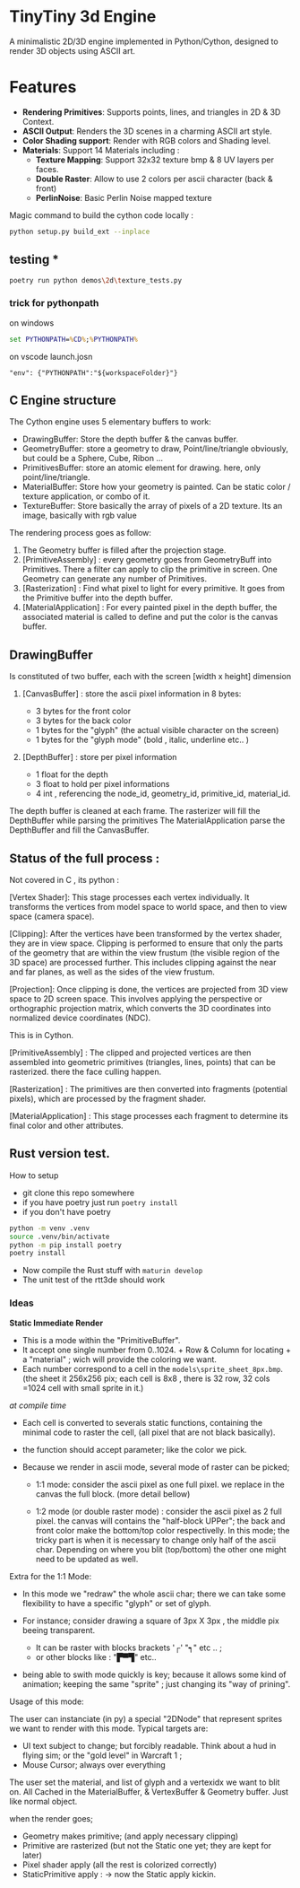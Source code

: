 

# TinyTiny 3d Engine 

A minimalistic 2D/3D engine implemented in Python/Cython, designed to render 3D objects using ASCII art.

# Features

* **Rendering Primitives**: Supports points, lines, and triangles in 2D & 3D Context.
* **ASCII Output**: Renders the 3D scenes in a charming ASCII art style.
* **Color Shading support**: Render with RGB colors and Shading level.
* **Materials**: Support 14 Materials including :
    * **Texture Mapping**: Support 32x32 texture bmp & 8 UV layers per faces. 
    * **Double Raster**: Allow to use 2 colors per ascii character (back & front)
    * **PerlinNoise**: Basic Perlin Noise mapped texture




Magic command to build the cython code locally : 

```bash 
python setup.py build_ext --inplace
```


## testing *

```bash 
poetry run python demos\2d\texture_tests.py

```



### trick for pythonpath 


on windows

```bat
set PYTHONPATH=%CD%;%PYTHONPATH%
```

on vscode  launch.josn

```
"env": {"PYTHONPATH":"${workspaceFolder}"}
```



## C Engine structure 

The Cython engine uses 5 elementary buffers to work:

* DrawingBuffer: Store the depth buffer & the canvas buffer. 
* GeometryBuffer: store a geometry to draw, Point/line/triangle obviously, but could be a Sphere, Cube, Ribon ... 
* PrimitivesBuffer: store an atomic element for drawing. here, only point/line/triangle.
* MaterialBuffer: Store how your geometry is painted. Can be static color / texture application, or combo of it.   
* TextureBuffer: Store basically the array of pixels of a 2D texture. Its an image, basically with rgb value 

The rendering process goes as follow:

1. The Geometry buffer is filled after the projection stage. 
2. [PrimitiveAssembly] : every geometry goes from GeometryBuff into Primitives. There a filter can apply to clip the primitive in screen. One Geometry can generate any number of Primitives.
3. [Rasterization] : Find what pixel to light for every primitive. It goes from the Primitive buffer into the depth buffer.
4. [MaterialApplication] : For every painted pixel in the depth buffer, the associated material is called to define and put the color is the canvas buffer.


## DrawingBuffer

Is constituted of two buffer, each with the screen [width x height]  dimension

1. [CanvasBuffer] : store the ascii pixel information in 8 bytes:
    * 3 bytes for the front color
    * 3 bytes for the back color
    * 1 bytes for the "glyph"     (the actual visible character on the screen)
    * 1 bytes for the "glyph mode"   (bold , italic, underline etc.. )

2. [DepthBuffer] : store per pixel information
    * 1 float for the depth
    * 3 float to hold per pixel informations
    * 4 int  , referencing the node_id, geometry_id, primitive_id, material_id.  




The depth buffer is cleaned at each frame.
The rasterizer will fill the DepthBuffer while parsing the primitives
The MaterialApplication parse the DepthBuffer and fill the CanvasBuffer. 





## Status of the full process :

Not covered in C , its python :



[Vertex Shader]: This stage processes each vertex individually. It transforms the vertices from model space to world space, and then to view space (camera space).

[Clipping]: After the vertices have been transformed by the vertex shader, they are in view space. Clipping is performed to ensure that only the parts of the geometry that are within the view frustum (the visible region of the 3D space) are processed further. This includes clipping against the near and far planes, as well as the sides of the view frustum.

[Projection]: Once clipping is done, the vertices are projected from 3D view space to 2D screen space. This involves applying the perspective or orthographic projection matrix, which converts the 3D coordinates into normalized device coordinates (NDC).

This is in Cython.


[PrimitiveAssembly] : The clipped and projected vertices are then assembled into geometric primitives (triangles, lines, points) that can be rasterized. there the face culling happen.

[Rasterization] : The primitives are then converted into fragments (potential pixels), which are processed by the fragment shader.

[MaterialApplication] : This stage processes each fragment to determine its final color and other attributes.



## Rust version test. 

How to setup 

* git clone this repo somewhere 
* if you have poetry just run `poetry install`
* if you don't have poetry 

```bash
python -m venv .venv
source .venv/bin/activate
python -m pip install poetry 
poetry install 
```

* Now compile the Rust stuff with `maturin develop` 
* The unit test of the rtt3de should work


### Ideas 


**Static Immediate Render**

* This is a mode within the "PrimitiveBuffer". 
* It accept one single number from 0..1024. + Row & Column for locating + a "material" ; wich will provide the coloring we want. 
* Each number correspond to a cell in the `models\sprite_sheet_8px.bmp`. (the sheet it 256x256 pix;  each cell is 8x8 , there is 32 row, 32 cols =1024 cell with small sprite in it.)

*at compile time*

* Each cell is converted to severals static functions, containing the minimal code to raster the cell, (all pixel that are not black basically). 
* the function should accept parameter; like the color we pick. 

* Because we render in ascii mode, several mode of raster can be picked; 
  * 1:1 mode:    consider the ascii pixel as one full pixel. we replace in the canvas the full block. (more detail bellow)

  * 1:2 mode (or double raster mode) : consider the ascii pixel as 2 full pixel. the canvas will contains the "half-block UPPer"; the back and front color make the bottom/top color respectivelly. 
  In this mode; the tricky part is when it is necessary to change only half of the ascii char.  Depending on where you blit (top/bottom) the other one might need to be updated as well. 

   
Extra for the 1:1 Mode: 

* In this mode we "redraw" the whole ascii char; there we can take some flexibility to have a specific "glyph" or set of glyph. 
* For instance; consider drawing a square of  3px X 3px , the middle pix beeing transparent. 
    * It can be raster with blocks brackets '┌' "┑" etc ..  ; 
    * or other blocks  like : "▛▀▜" etc.. 

* being able to swith mode quickly is key; because it allows some kind of animation; keeping the same "sprite" ; just changing its "way of prining". 





Usage of this mode: 

The user can instanciate (in py) a special "2DNode" that represent sprites we want to render with this mode. Typical targets are: 

* UI text subject to change; but forcibly readable. Think about a hud in flying sim; or the "gold level" in Warcraft 1 ; 
* Mouse Cursor; always over everything





The user set the material, and list of glyph and a vertexidx we want to blit on. All Cached in the MaterialBuffer, & VertexBuffer & Geometry buffer. Just like normal object. 

when the render goes; 
* Geometry makes primitive; (and apply necessary clipping)
* Primitive are rasterized (but not the Static one yet; they are kept for later)
* Pixel shader apply (all the rest is colorized correctly)
* StaticPrimitive apply : -> now the Static apply kickin. 


